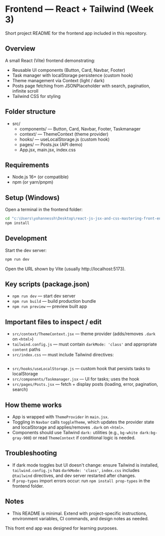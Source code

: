 # Frontend — React + Tailwind (Week 3)

Short project README for the frontend app included in this repository.

## Overview
A small React (Vite) frontend demonstrating:
- Reusable UI components (Button, Card, Navbar, Footer)
- Task manager with localStorage persistence (custom hook)
- Theme management via Context (light / dark)
- Posts page fetching from JSONPlaceholder with search, pagination, infinite scroll
- Tailwind CSS for styling

## Folder structure
- src/
  - components/ — Button, Card, Navbar, Footer, Taskmanager
  - context/ — ThemeContext (theme provider)
  - hooks/ — useLocalStorage.js (custom hook)
  - pages/ — Posts.jsx (API demo)
  - App.jsx, main.jsx, index.css

## Requirements
- Node.js 16+ (or compatible)
- npm (or yarn/pnpm)

## Setup (Windows)
Open a terminal in the frontend folder:
```bash
cd "c:\Users\yohannessh\Desktop\react-js-jsx-and-css-mastering-front-end-development-John-shewa2\frontend"
npm install
```

## Development
Start the dev server:
```bash
npm run dev
```
Open the URL shown by Vite (usually http://localhost:5173).

## Key scripts (package.json)
- `npm run dev` — start dev server
- `npm run build` — build production bundle
- `npm run preview` — preview built app

## Important files to inspect / edit
- `src/context/ThemeContext.jsx` — theme provider (adds/removes `.dark` on `<html>`)  
- `tailwind.config.js` — must contain `darkMode: 'class'` and appropriate `content` paths  
- `src/index.css` — must include Tailwind directives:
  ``` @import "tailwindcss";
  ```
- `src/hooks/useLocalStorage.js` — custom hook that persists tasks to localStorage  
- `src/components/Taskmanager.jsx` — UI for tasks; uses the hook  
- `src/pages/Posts.jsx` — fetch + display posts (loading, error, pagination, search)

## How theme works
- App is wrapped with `ThemeProvider` in `main.jsx`.
- Toggling in `Navbar` calls `toggleTheme`, which updates the provider state and localStorage and applies/removes `.dark` on `<html>`.
- Components should use Tailwind `dark:` utilities (e.g., `bg-white dark:bg-gray-900`) or read `ThemeContext` if conditional logic is needed.


## Troubleshooting
- If dark mode toggles but UI doesn't change: ensure Tailwind is installed, `tailwind.config.js` has `darkMode: 'class'`, `index.css` includes `@tailwind` directives, and dev server restarted after changes.
- If `prop-types` import errors occur: run `npm install prop-types` in the frontend folder.

## Notes
- This README is minimal. Extend with project-specific instructions, environment variables, CI commands, and design notes as needed.

This front end app was designed for learning purposes.